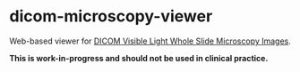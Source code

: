 # dicom-microscopy-viewer
Web-based viewer for [DICOM Visible Light Whole Slide Microscopy Images](http://dicom.nema.org/medical/dicom/current/output/chtml/part03/sect_A.32.8.html).

**This is work-in-progress and should not be used in clinical practice.**
